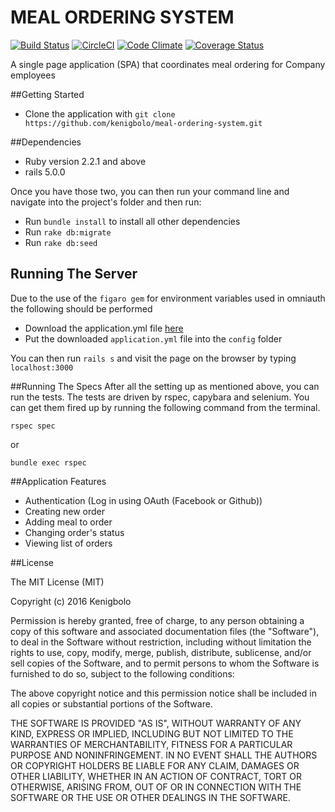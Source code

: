 # MEAL ORDERING SYSTEM
[![Build Status](https://travis-ci.org/kenigbolo/meal-ordering-system.png)](https://travis-ci.org/kenigbolo/meal-ordering-system) [![CircleCI](https://circleci.com/gh/kenigbolo/meal-ordering-system.svg?style=svg)](https://circleci.com/gh/kenigbolo/meal-ordering-system) [![Code Climate](https://codeclimate.com/repos/57b8e1e0edd8a04481002e99/badges/53429bed36d5f1c5dbb2/gpa.svg)](https://codeclimate.com/repos/57b8e1e0edd8a04481002e99/feed) [![Coverage Status](https://coveralls.io/repos/github/kenigbolo/meal-ordering-system/badge.svg?branch=master&bust)](https://coveralls.io/github/kenigbolo/meal-ordering-system?branch=master)


A single page application (SPA) that coordinates meal ordering for Company employees

##Getting Started

* Clone the application with ```git clone https://github.com/kenigbolo/meal-ordering-system.git```

##Dependencies

* Ruby version 2.2.1 and above
* rails 5.0.0

Once you have those two, you can then run your command line and navigate into the project's folder and then run:

* Run ```bundle install``` to install all other dependencies
* Run ```rake db:migrate```
* Run ```rake db:seed ```

## Running The Server

Due to the use of the ```figaro gem``` for environment variables used in omniauth the following should be performed

* Download the application.yml file [here](https://www.dropbox.com/s/lby7uq1tsbpqyvk/application.yml?dl=0)
* Put the downloaded ```application.yml``` file into the ```config``` folder

You can then run ```rails s``` and visit the page on the browser by typing ```localhost:3000```

##Running The Specs
After all the setting up as mentioned above, you can run the tests. The tests are driven by rspec, capybara and selenium. You can get them fired up by running the following command from the terminal.

```rspec spec```

or

```bundle exec rspec```

##Application Features

* Authentication (Log in using OAuth (Facebook or Github))
* Creating new order
* Adding meal to order
* Changing order's status
* Viewing list of orders

##License

The MIT License (MIT)

Copyright (c) 2016 Kenigbolo

Permission is hereby granted, free of charge, to any person obtaining a copy of this software and associated documentation files (the "Software"), to deal in the Software without restriction, including without limitation the rights to use, copy, modify, merge, publish, distribute, sublicense, and/or sell copies of the Software, and to permit persons to whom the Software is furnished to do so, subject to the following conditions:

The above copyright notice and this permission notice shall be included in all copies or substantial portions of the Software.

THE SOFTWARE IS PROVIDED "AS IS", WITHOUT WARRANTY OF ANY KIND, EXPRESS OR IMPLIED, INCLUDING BUT NOT LIMITED TO THE WARRANTIES OF MERCHANTABILITY, FITNESS FOR A PARTICULAR PURPOSE AND NONINFRINGEMENT. IN NO EVENT SHALL THE AUTHORS OR COPYRIGHT HOLDERS BE LIABLE FOR ANY CLAIM, DAMAGES OR OTHER LIABILITY, WHETHER IN AN ACTION OF CONTRACT, TORT OR OTHERWISE, ARISING FROM, OUT OF OR IN CONNECTION WITH THE SOFTWARE OR THE USE OR OTHER DEALINGS IN THE SOFTWARE.